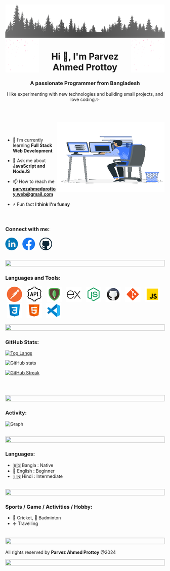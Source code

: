 ![logo](./assets/forest.png)
<img align="left" src="./assets/gift.gif" width="21%" style="display:inline;"><img align="right" src="./assets/gift.gif" width="21%" style="display:inline;">

<h1 align="center">Hi 👋, I'm Parvez Ahmed Prottoy</h1>
<h3 align="center">A passionate Programmer from Bangladesh</h3>
<p align="center">I like experimenting with new technologies and building small projects, and love coding.✨</p>

<br><br>

<img align="right" alt="Coding" width="340" height="220" src="./assets/coding.gif">
<br><br>

<!-- - 🔭 I’m currently working on **UA IT(JKH IT)** -->

- 🌱 I’m currently learning **Full Stack Web Development**

- 💬 Ask me about **JavaScript and NodeJS**

- 📫 How to reach me **parvezahmedprottoy.web@gmail.com**

- ⚡ Fun fact **I think I'm funny**

<br>

<h3 align="left">Connect with me:</h3>
<p align="left">
<a style="margin-right:10px" href="https://www.linkedin.com/in/parvez-ahmed-prottoy-094048272/" target="blank"><img align="center" src="./assets/linkedin.png" alt="parvez-ahmed-prottoy" width="40" /></a>
<a style="margin-right:10px" href="https://www.facebook.com/profile.php?id=100091923693667" target="blank"><img align="center" src="./assets/facebook.png" alt="parvez-ahmed-prottoy" width="40" /></a>
<a href="https://github.com/parvez-ahmed-prottoy-web" target="blank"><img align="center" src="./assets/social.png" alt="supun.nanayakkaraii" width="40" /></a>
</p>
<br>

<img src="https://i.imgur.com/dBaSKWF.gif" height="20" width="100%">

<h3 align="left">Languages and Tools:</h3>

<div align="left">
<img alt="postman" title="postman" hspace="5" src="./assets/skills/icons8-postman-is-the-only-complete-api-development-environment-48.png" />
<img alt="rest-api" title="rest-api" hspace="5" src="./assets/skills/icons8-rest-api-50.png" />
<img alt="mongodb" title="mongodb" hspace="5" src="./assets/skills/icons8-mongodb-48.png" />
<img alt="express" title="expressjs" hspace="5" src="./assets/skills/icons8-express-js-48.png" />
<img alt="nodejs" title="nodejs" hspace="5" src="./assets/skills/icons8-nodejs-48 (1).png" />
<img alt="github" title="github" hspace="5" src="./assets/skills/icons8-github-48.png" />
<img alt="git" title="git" hspace="5" src="./assets/skills/icons8-git-48.png" />
<img alt="javaScript" title="javaScript" hspace="5" src="./assets/skills/icons8-js-48.png" />
<img alt="css3" title="css3" hspace="5" src="./assets/skills/icons8-css-48.png" />
<img alt="html5" title="html" hspace="5" src="./assets/skills/icons8-html-48.png" />
<img alt="visual-studio-code" title="visual" hspace="5" src="./assets/skills/icons8-visual-studio-code-2019-48.png" />
</div>

<br/>

<img src="https://i.imgur.com/dBaSKWF.gif" height="20" width="100%">

<h3 align="left">GitHub Stats:</h3>
<div align="left">

[![Top Langs](https://github-readme-stats.vercel.app/api/top-langs/?username=parvez-prottoy)](https://github.com/anuraghazra/github-readme-stats)

![GitHub stats](https://github-readme-stats.vercel.app/api?username=parvez-prottoy&theme=midnight-purple&show_icons=true&show=reviews,prs_merged,prs_merged_percentage&hide=contribs,issues)

[![GitHub Streak](https://streak-stats.demolab.com/?user=parvez-prottoy&theme=midnight-purple)](https://git.io/streak-stats)

</div>

<br><br>

<img src="https://i.imgur.com/dBaSKWF.gif" height="20" width="100%">

<h3 align="left">Activity:</h3>

![Graph](https://github-readme-activity-graph.vercel.app/graph?username=parvez-prottoy&custom_title=Supun's%20GitHub%20Activity%20Graph&bg_color=0D1117&color=7F3FBF&line=7F3FBF&point=7F3FBF&area_color=FFFFFF&title_color=FFFFFF&area=true)
<br><br>

<img src="https://i.imgur.com/dBaSKWF.gif" height="20" width="100%">

<h3 align="left">Languages:</h3>

- 🇧🇩 Bangla : Native
- 🏴󠁧󠁢󠁥󠁮󠁧󠁿 English : Beginner
- 🇮🇳 Hindi : Intermediate
  <br><br>

<img src="https://i.imgur.com/dBaSKWF.gif" height="20" width="100%">

<h3 align="left">Sports / Game / Activities / Hobby:</h3>

- 🏏 Cricket, 🏸 Badminton
- ✈️ Travelling
  <br><br>

<img src="https://i.imgur.com/dBaSKWF.gif" height="20" width="100%">

All rights reserved by **Parvez Ahmed Prottoy** @2024

<img src="https://i.imgur.com/dBaSKWF.gif" height="20" width="100%">
